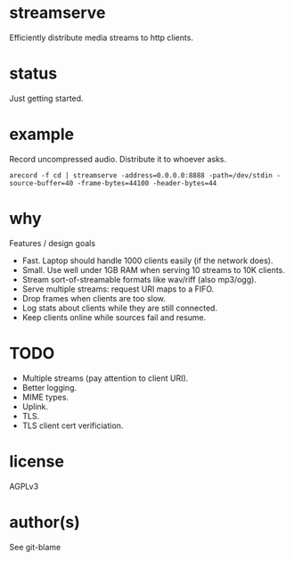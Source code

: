 # streamserve

Efficiently distribute media streams to http clients.

# status

Just getting started.

# example

Record uncompressed audio. Distribute it to whoever asks.

```
arecord -f cd | streamserve -address=0.0.0.0:8888 -path=/dev/stdin -source-buffer=40 -frame-bytes=44100 -header-bytes=44
```

# why

Features / design goals
* Fast. Laptop should handle 1000 clients easily (if the network does).
* Small. Use well under 1GB RAM when serving 10 streams to 10K clients.
* Stream sort-of-streamable formats like wav/riff (also mp3/ogg).
* Serve multiple streams: request URI maps to a FIFO.
* Drop frames when clients are too slow.
* Log stats about clients while they are still connected.
* Keep clients online while sources fail and resume.

# TODO

* Multiple streams (pay attention to client URI).
* Better logging.
* MIME types.
* Uplink.
* TLS.
* TLS client cert verificiation.

# license

AGPLv3

# author(s)

See git-blame

